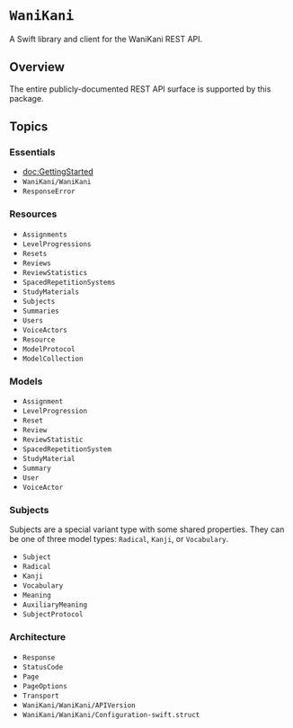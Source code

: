 # ``WaniKani``

A Swift library and client for the WaniKani REST API.

## Overview

The entire publicly-documented REST API surface is supported by this package.

## Topics

### Essentials

- <doc:GettingStarted>
- ``WaniKani/WaniKani``
- ``ResponseError``

### Resources

- ``Assignments``
- ``LevelProgressions``
- ``Resets``
- ``Reviews``
- ``ReviewStatistics``
- ``SpacedRepetitionSystems``
- ``StudyMaterials``
- ``Subjects``
- ``Summaries``
- ``Users``
- ``VoiceActors``
- ``Resource``
- ``ModelProtocol``
- ``ModelCollection``

### Models

- ``Assignment``
- ``LevelProgression``
- ``Reset``
- ``Review``
- ``ReviewStatistic``
- ``SpacedRepetitionSystem``
- ``StudyMaterial``
- ``Summary``
- ``User``
- ``VoiceActor``

### Subjects

Subjects are a special variant type with some shared properties. They can be one of three model types: ``Radical``, ``Kanji``, or ``Vocabulary``.

- ``Subject``
- ``Radical``
- ``Kanji``
- ``Vocabulary``
- ``Meaning``
- ``AuxiliaryMeaning``
- ``SubjectProtocol``

### Architecture

- ``Response``
- ``StatusCode``
- ``Page``
- ``PageOptions``
- ``Transport``
- ``WaniKani/WaniKani/APIVersion``
- ``WaniKani/WaniKani/Configuration-swift.struct``
